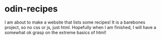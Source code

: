 # odin-recipes
I am about to make a website that lists some recipes! It is a barebones project, so no css or js, just html. Hopefully when I am finished, I will have a somewhat ok grasp on the extreme basics of html!